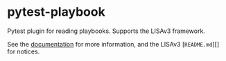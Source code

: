 # pytest-playbook

Pytest plugin for reading playbooks. Supports the LISAv3 framework.

See the [documentation][] for more information, and the LISAv3 [`README.md`][]
for notices.

[documentation]: https://microsoft.github.io/lisa/modules/playbook.html
[README]: https://github.com/microsoft/lisa/blob/andschwa/pytest/README.md

